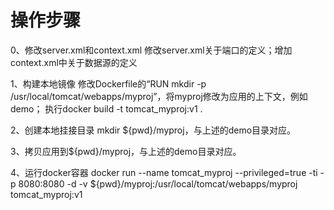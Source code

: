 # 操作步骤
0、修改server.xml和context.xml
修改server.xml关于端口的定义；增加context.xml中关于数据源的定义


1、构建本地镜像
修改Dockerfile的“RUN mkdir -p /usr/local/tomcat/webapps/myproj”，将myproj修改为应用的上下文，例如demo；
执行docker build -t tomcat_myproj:v1 .

2、创建本地挂接目录
mkdir  ${pwd}/myproj，与上述的demo目录对应。


3、拷贝应用到${pwd}/myproj，与上述的demo目录对应。


4、运行docker容器
docker run --name tomcat_myproj --privileged=true -ti  -p 8080:8080 -d -v ${pwd}/myproj:/usr/local/tomcat/webapps/myproj tomcat_myproj:v1
